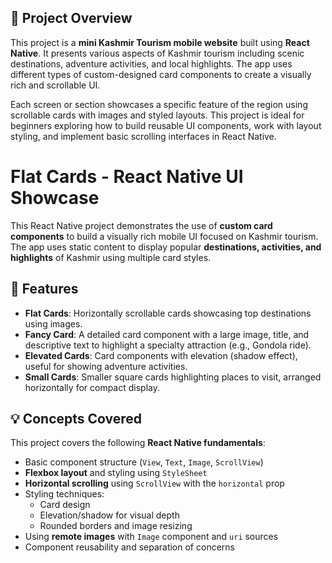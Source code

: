 ## 🗻 Project Overview

This project is a **mini Kashmir Tourism mobile website** built using **React Native**. It presents various aspects of Kashmir tourism including scenic destinations, adventure activities, and local highlights. The app uses different types of custom-designed card components to create a visually rich and scrollable UI.

Each screen or section showcases a specific feature of the region using scrollable cards with images and styled layouts. This project is ideal for beginners exploring how to build reusable UI components, work with layout styling, and implement basic scrolling interfaces in React Native.

# Flat Cards - React Native UI Showcase

This React Native project demonstrates the use of **custom card components** to build a visually rich mobile UI focused on Kashmir tourism. The app uses static content to display popular **destinations, activities, and highlights** of Kashmir using multiple card styles.

## 📱 Features

- **Flat Cards**: Horizontally scrollable cards showcasing top destinations using images.
- **Fancy Card**: A detailed card component with a large image, title, and descriptive text to highlight a specialty attraction (e.g., Gondola ride).
- **Elevated Cards**: Card components with elevation (shadow effect), useful for showing adventure activities.
- **Small Cards**: Smaller square cards highlighting places to visit, arranged horizontally for compact display.

## 💡 Concepts Covered

This project covers the following **React Native fundamentals**:

- Basic component structure (`View`, `Text`, `Image`, `ScrollView`)
- **Flexbox layout** and styling using `StyleSheet`
- **Horizontal scrolling** using `ScrollView` with the `horizontal` prop
- Styling techniques:
  - Card design
  - Elevation/shadow for visual depth
  - Rounded borders and image resizing
- Using **remote images** with `Image` component and `uri` sources
- Component reusability and separation of concerns


